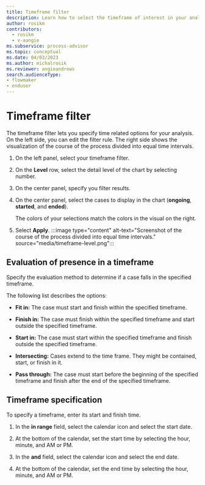 ```yaml
---
title: Timeframe filter
description: Learn how to select the timeframe of interest in your analysis in minit.
author: rosikm
contributors:
  - rosikm
  - v-aangie
ms.subservice: process-advisor
ms.topic: conceptual
ms.date: 04/03/2023
ms.author: michalrosik
ms.reviewer: angieandrews
search.audienceType:
- flowmaker
- enduser
---
```


# Timeframe filter

The timeframe filter lets you specify time related options for your analysis. On the left side, you can edit the filter rule. The right side shows the visualization of the course of the process divided into equal time intervals.

1. On the left panel, select your timeframe filter.

1. On the **Level** row, select the detail level of the chart by selecting number.

1. On the center panel, specify you filter results.

1. On the center panel, select the cases to display in the chart (**ongoing**, **started**, and **ended**).

    The colors of your selections match the colors in the visual on the right.

1. Select **Apply**.
    :::image type="content" alt-text="Screenshot of the course of the process divided into equal time intervals." source="media/timeframe-level.png":::

## Evaluation of presence in a timeframe

Specify the evaluation method to determine if a case falls in the specified timeframe.

The following list describes the options:

- **Fit in:** The case must start and finish within the specified timeframe.

- **Finish in:** The case must finish within the specified timeframe and start outside the specified timeframe.

- **Start in:** The case must start within the specified timeframe and finish outside the specified timeframe.

- **Intersecting:** Cases extend to the time frame. They might be contained, start, or finish in it.

- **Pass through:** The case must start before the beginning of the specified timeframe and finish after the end of the specified timeframe.

## Timeframe specification

To specify a timeframe, enter its start and finish time.

1. In the **in range** field, select the calendar icon and select the start date.

1. At the bottom of the calendar, set the start time by selecting the hour, minute, and AM or PM.

1. In the **and** field, select the calendar icon and select the end date.

1. At the bottom of the calendar, set the end time by selecting the hour, minute, and AM or PM.

